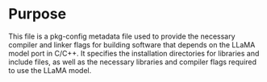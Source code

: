 # Purpose
This file is a pkg-config metadata file used to provide the necessary compiler and linker flags for building software that depends on the LLaMA model port in C/C++. It specifies the installation directories for libraries and include files, as well as the necessary libraries and compiler flags required to use the LLaMA model.

